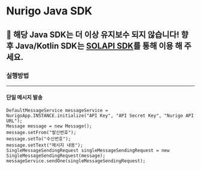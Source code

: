 # Nurigo Java SDK

## 🛑 해당 Java SDK는 더 이상 유지보수 되지 않습니다! 향후 Java/Kotlin SDK는 [SOLAPI SDK](https://github.com/solapi/solapi-kotlin)를 통해 이용 해 주세요.

### 실행방법

---

#### 단일 메시지 발송

```
DefaultMessageService messageService = NurigoApp.INSTANCE.initialize("API Key", "API Secret Key", "Nurigo API URL");
Message message = new Message();
message.setFrom("발신번호");
message.setTo("수신번호");
message.setText("메시지 내용");
SingleMessageSendingRequest singleMessageSendingRequest = new SingleMessageSendingRequest(message);
messageService.sendOne(singleMessageSendingRequest);
```
